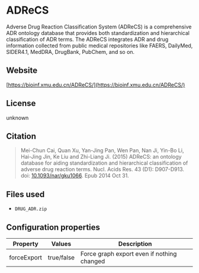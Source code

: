 # ADReCS

Adverse Drug Reaction Classification System (ADReCS) is a comprehensive ADR ontology database that provides both standardization and hierarchical classification of ADR terms. The ADReCS integrates ADR and drug information collected from public medical repositories like FAERS, DailyMed, SIDER4.1, MedDRA, DrugBank, PubChem, and so on.

## Website

[https://bioinf.xmu.edu.cn/ADReCS/](https://bioinf.xmu.edu.cn/ADReCS/)

## License

unknown

## Citation

> Mei-Chun Cai, Quan Xu, Yan-Jing Pan, Wen Pan, Nan Ji, Yin-Bo Li, Hai-Jing Jin, Ke Liu and Zhi-Liang Ji. (2015) ADReCS: an ontology database for aiding standardization and hierarchical classification of adverse drug reaction terms. Nucl. Acids Res. 43 (D1): D907-D913. doi: [10.1093/nar/gku1066](https://dx.doi.org/10.1093/nar/gku1066). Epub 2014 Oct 31.

## Files used

  * `DRUG_ADR.zip`

## Configuration properties

| Property    | Values     | Description                                |
|-------------|------------|--------------------------------------------|
| forceExport | true/false | Force graph export even if nothing changed |
